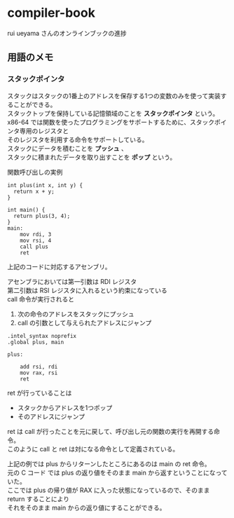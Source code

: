 # compiler-book
rui ueyama さんのオンラインブックの進捗

## 用語のメモ

### スタックポインタ

スタックはスタックの1番上のアドレスを保存する1つの変数のみを使って実装することができる。  
スタックトップを保持している記憶領域のことを __スタックポインタ__ という。  
x86-64 では関数を使ったプログラミングをサポートするために、スタックポインタ専用のレジスタと  
そのレジスタを利用する命令をサポートしている。  
スタックにデータを積むことを __プッシュ__ 、  
スタックに積まれたデータを取り出すことを __ポップ__  という。  

関数呼び出しの実例  

```
int plus(int x, int y) {
  return x + y;
}

int main() {
  return plus(3, 4);
}
main:
	mov rdi, 3
	mov rsi, 4
	call plus
	ret
```

上記のコードに対応するアセンブリ。  

アセンブラにおいては第一引数は RDI レジスタ  
第二引数は RSI レジスタに入れるという約束になっている  
call 命令が実行されると  

1. 次の命令のアドレスをスタックにプッシュ
2. call の引数として与えられたアドレスにジャンプ

```
.intel_syntax noprefix
.global plus, main

plus:

	add rsi, rdi
	mov rax, rsi
	ret
```

ret が行っていることは  

* スタックからアドレスを1つポップ
* そのアドレスにジャンプ

ret は call が行ったことを元に戻して、呼び出し元の関数の実行を再開する命令。  
このように call と ret は対になる命令として定義されている。  

上記の例では plus からリターンしたところにあるのは main の ret 命令。  
元の C コード では plus の返り値をそのまま main から返すということになっていた。  
ここでは plus の帰り値が RAX に入った状態になっているので、そのまま return することにより  
それをそのまま main からの返り値にすることができる。  




